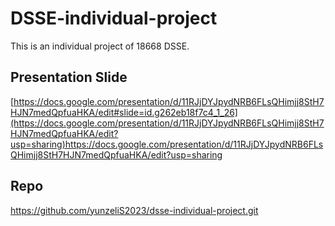 # DSSE-individual-project
This is an individual project of 18668 DSSE.

## Presentation Slide
[https://docs.google.com/presentation/d/11RJjDYJpydNRB6FLsQHimjj8StH7HJN7medQpfuaHKA/edit#slide=id.g262eb18f7c4_1_26](https://docs.google.com/presentation/d/11RJjDYJpydNRB6FLsQHimjj8StH7HJN7medQpfuaHKA/edit?usp=sharing)https://docs.google.com/presentation/d/11RJjDYJpydNRB6FLsQHimjj8StH7HJN7medQpfuaHKA/edit?usp=sharing

## Repo
https://github.com/yunzeliS2023/dsse-individual-project.git
